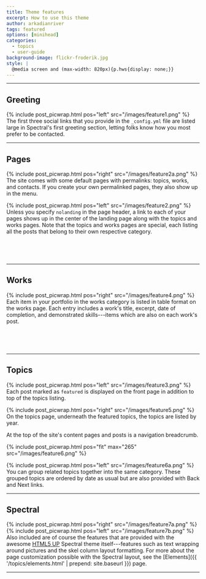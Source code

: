 ```yaml
---
title: Theme features
excerpt: How to use this theme
author: arkadianriver
tags: featured
options: [minihead]
categories:
  - topics
  - user-guide
background-image: flickr-froderik.jpg
style: |
  @media screen and (max-width: 820px){p.hws{display: none;}}  
---
```



<hr />

## Greeting

{% include post_picwrap.html pos="left" src="/images/feature1.png" %}
The first three social links that you provide in the `_config.yml` file
are listed large in Spectral's first greeting section, letting folks know
how you most prefer to be contacted.

<hr />

## Pages

{% include post_picwrap.html pos="right" src="/images/feature2a.png" %}
The site comes with some default pages with permalinks: topics, works,
and contacts. If you create your own permalinked pages, they also show
up in the menu.

{% include post_picwrap.html pos="left" src="/images/feature2.png" %}
Unless you specify `nolanding` in the page header, a link to each of your pages
shows up in the center of the landing page along with the topics and works
pages. Note that the topics and works pages are special, each listing all
the posts that belong to their own respective category.

<p class="hws">&nbsp;</p>

<p class="hws">&nbsp;</p>

<hr />

## Works

{% include post_picwrap.html pos="right" src="/images/feature4.png" %}
Each item in your portfolio in the works category is listed in table format
on the works page. Each entry includes a work's title, excerpt, date of
completion, and demonstrated skills---items which are also on each work's
post.

<p class="hws">&nbsp;</p>

<p class="hws">&nbsp;</p>

<hr />

## Topics

{% include post_picwrap.html pos="left" src="/images/feature3.png" %}
Each post marked as `featured` is displayed on the front page
in addition to top of the topics listing.

{% include post_picwrap.html pos="right" src="/images/feature5.png" %}
On the topics page, underneath the featured topics, the topics are listed
by year.

At the top of the site's content pages and posts is a navigation breadcrumb.

<!-- <p><img src="{{ '/images/feature6.png' | prepend: site.baseurl}}" alt=""/></p> -->

{% include post_picwrap.html pos="fit" max="265" src="/images/feature6.png" %}

{% include post_picwrap.html pos="left" src="/images/feature6a.png" %}
You can group related topics together into the same category. These grouped
topics are ordered by date as usual but are also provided with Back
and Next links.

<hr />

## Spectral

{% include post_picwrap.html pos="right" src="/images/feature7a.png" %}
{% include post_picwrap.html pos="left" src="/images/feature7b.png" %}
Also included are of course the features that are provided with the awesome
[HTML5 UP](https://HTML5up.net) Spectral theme itself---features
such as text wrapping around pictures and the skel column layout formatting.
For more about the page customization possible with the Spectral layout, see
the [Elements]({{ '/topics/elements.html' | prepend: site.baseurl }}) page.

<hr />

